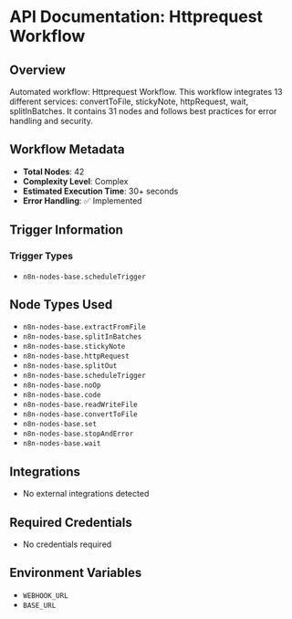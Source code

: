 # API Documentation: Httprequest Workflow

## Overview
Automated workflow: Httprequest Workflow. This workflow integrates 13 different services: convertToFile, stickyNote, httpRequest, wait, splitInBatches. It contains 31 nodes and follows best practices for error handling and security.

## Workflow Metadata
- **Total Nodes**: 42
- **Complexity Level**: Complex
- **Estimated Execution Time**: 30+ seconds
- **Error Handling**: ✅ Implemented

## Trigger Information
### Trigger Types
- `n8n-nodes-base.scheduleTrigger`

## Node Types Used
- `n8n-nodes-base.extractFromFile`
- `n8n-nodes-base.splitInBatches`
- `n8n-nodes-base.stickyNote`
- `n8n-nodes-base.httpRequest`
- `n8n-nodes-base.splitOut`
- `n8n-nodes-base.scheduleTrigger`
- `n8n-nodes-base.noOp`
- `n8n-nodes-base.code`
- `n8n-nodes-base.readWriteFile`
- `n8n-nodes-base.convertToFile`
- `n8n-nodes-base.set`
- `n8n-nodes-base.stopAndError`
- `n8n-nodes-base.wait`

## Integrations
- No external integrations detected

## Required Credentials
- No credentials required

## Environment Variables
- `WEBHOOK_URL`
- `BASE_URL`

